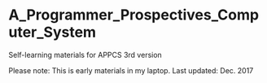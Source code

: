 # A_Programmer_Prospectives_Computer_System
Self-learning materials for APPCS 3rd version

Please note: This is early materials in my laptop. Last updated: Dec. 2017
